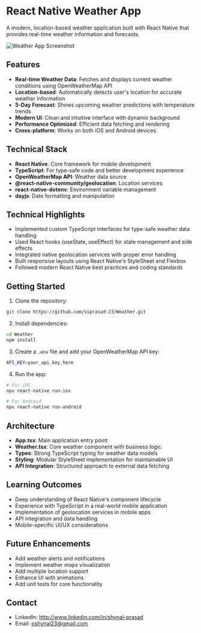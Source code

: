 # React Native Weather App

A modern, location-based weather application built with React Native that provides real-time weather information and forecasts.

![Weather App Screenshot](https://github.com/ssprasad-23/Weather/assets/89695486/680903e4-0933-4f11-8717-8a23f38277a1)

## Features

- **Real-time Weather Data**: Fetches and displays current weather conditions using OpenWeatherMap API
- **Location-based**: Automatically detects user's location for accurate weather information
- **5-Day Forecast**: Shows upcoming weather predictions with temperature trends
- **Modern UI**: Clean and intuitive interface with dynamic background
- **Performance Optimized**: Efficient data fetching and rendering
- **Cross-platform**: Works on both iOS and Android devices

## Technical Stack

- **React Native**: Core framework for mobile development
- **TypeScript**: For type-safe code and better development experience
- **OpenWeatherMap API**: Weather data source
- **@react-native-community/geolocation**: Location services
- **react-native-dotenv**: Environment variable management
- **dayjs**: Date formatting and manipulation

## Technical Highlights

- Implemented custom TypeScript interfaces for type-safe weather data handling
- Used React hooks (useState, useEffect) for state management and side effects
- Integrated native geolocation services with proper error handling
- Built responsive layouts using React Native's StyleSheet and Flexbox
- Followed modern React Native best practices and coding standards

## Getting Started

1. Clone the repository:
```sh
git clone https://github.com/ssprasad-23/Weather.git
```

2. Install dependencies:
```sh
cd Weather
npm install
```

3. Create a `.env` file and add your OpenWeatherMap API key:
```sh
API_KEY=your_api_key_here
```

4. Run the app:
```sh
# For iOS
npx react-native run-ios

# For Android
npx react-native run-android
```

## Architecture

- **App.tsx**: Main application entry point
- **Weather.tsx**: Core weather component with business logic
- **Types**: Strong TypeScript typing for weather data models
- **Styling**: Modular StyleSheet implementation for maintainable UI
- **API Integration**: Structured approach to external data fetching

## Learning Outcomes

- Deep understanding of React Native's component lifecycle
- Experience with TypeScript in a real-world mobile application
- Implementation of geolocation services in mobile apps
- API integration and data handling
- Mobile-specific UI/UX considerations

## Future Enhancements

- Add weather alerts and notifications
- Implement weather maps visualization
- Add multiple location support
- Enhance UI with animations
- Add unit tests for core functionality

## Contact

- LinkedIn: http://www.linkedin.com/in/shynal-prasad
- Email: pshynal23@gmail.com
